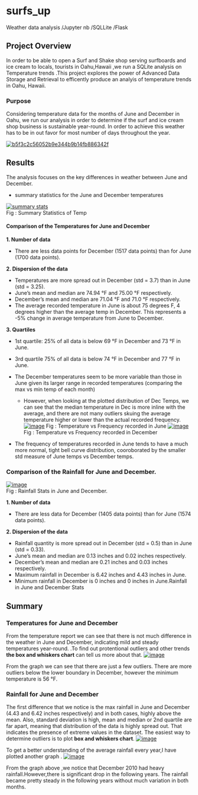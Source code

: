 ﻿# surfs_up

Weather data analysis /Jupyter nb /SQLLite /Flask

## [](https://github.com/singhsmita/surfs_up/blob/main/README.md#project-overview)Project Overview

In order to be able to open a Surf and Shake shop serving surfboards and ice cream to locals, tourists in Oahu,Hawaii ,we run a SQLite analysis on Temperature trends .This project explores the power of Advanced Data Storage and Retrieval to efficently produce an analyis of temperature trends in Oahu, Hawaii.

### [](https://github.com/singhsmita/surfs_up/blob/main/README.md#purpose)Purpose

Considering temperature data for the months of June and December in Oahu, we run our analysis in order to determine if the surf and ice cream shop business is sustainable year-round. In order to achieve this weather has to be in out favor for most number of days throughout the year.

[![b5f3c2c56052b9e344b9b14fb886342f](https://user-images.githubusercontent.com/119648166/220239451-7597e418-ba4a-42f7-b7ef-6dc95e62fd6c.jpg)](https://user-images.githubusercontent.com/119648166/220239451-7597e418-ba4a-42f7-b7ef-6dc95e62fd6c.jpg)

## [](https://github.com/singhsmita/surfs_up/blob/main/README.md#results)Results

The analysis focuses on the key differences in weather between June and December.

-   summary statistics for the June and December temperatures

[![summary stats](https://user-images.githubusercontent.com/119648166/220239750-55cf7833-c9b9-4444-af2f-ac3155b30fac.png)](https://user-images.githubusercontent.com/119648166/220239750-55cf7833-c9b9-4444-af2f-ac3155b30fac.png)  
Fig : Summary Statistics of Temp

#### [](https://github.com/singhsmita/surfs_up/blob/main/README.md#comparison-of-the-temperatures-for-june-and-december)Comparison of the Temperatures for June and December

**1. Number of data**

-   There are less data points for December (1517 data points) than for June (1700 data points).

**2. Dispersion of the data**

-   Temperatures are more spread out in December (std = 3.7) than in June (std = 3.25).
-   June’s mean and median are 74.94 °F and 75.00 °F respectively.
-   December’s mean and median are 71.04 °F and 71.0 °F respectively.
-   The average recorded temperature in June is about 75 degrees F, 4 degrees higher than the average temp in December. This represents a -5% change in average temperature from June to December.

**3. Quartiles**

-   1st quartile: 25% of all data is below 69 °F in December and 73 °F in June.
    
-   3rd quartile 75% of all data is below 74 °F in December and 77 °F in June.
    
-   The December temperatures seem to be more variable than those in June given its larger range in recorded temperatures (comparing the max vs min temp of each month)
    
    -   However, when looking at the plotted distribution of Dec Temps, we can see that the median temperature in Dec is more inline with the average, and there are not many outliers skuing the average temperature higher or lower than the actual recorded frequency.  [![image](https://user-images.githubusercontent.com/119648166/220240152-ea8a5b90-6070-474e-96c6-a6ae67b379f9.png)](https://user-images.githubusercontent.com/119648166/220240152-ea8a5b90-6070-474e-96c6-a6ae67b379f9.png)  Fig : Temperature vs Frequency recorded in June  [![image](https://user-images.githubusercontent.com/119648166/220240185-b066e61d-9a0d-425e-b741-fd20a9265743.png)](https://user-images.githubusercontent.com/119648166/220240185-b066e61d-9a0d-425e-b741-fd20a9265743.png)  Fig : Temperature vs Frequency recorded in December
-   The frequency of temperatures recorded in June tends to have a much more normal, tight bell curve distribution, cooroborated by the smaller std measure of June temps vs December temps.
    

### [](https://github.com/singhsmita/surfs_up/blob/main/README.md#comparison-of-the-rainfall-for-june-and-december)Comparison of the Rainfall for June and December.

[![image](https://user-images.githubusercontent.com/119648166/220240596-1983e53d-3753-4fbc-a6ac-d04e01bd2723.png)](https://user-images.githubusercontent.com/119648166/220240596-1983e53d-3753-4fbc-a6ac-d04e01bd2723.png)  
Fig : Rainfall Stats in June and December.

**1. Number of data**

-   There are less data for December (1405 data points) than for June (1574 data points).

**2. Dispersion of the data**

-   Rainfall quantity is more spread out in December (std = 0.5) than in June (std = 0.33).
-   June’s mean and median are 0.13 inches and 0.02 inches respectively.
-   December’s mean and median are 0.21 inches and 0.03 inches respectively.
-   Maximum rainfall in December is 6.42 inches and 4.43 inches in June.
-   Minimum rainfall in December is 0 inches and 0 inches in June.Rainfall in June and December Stats

## [](https://github.com/singhsmita/surfs_up/blob/main/README.md#summary)Summary

### [](https://github.com/singhsmita/surfs_up/blob/main/README.md#temperatures-for-june-and-december)Temperatures for June and December

From the temperature report we can see that there is not much difference in the weather in June and December, indicating mild and steady temperatures year-round. .To find out protentional outliers and other trends  **the box and whiskers chart**  can tell us more about that.  [![image](https://user-images.githubusercontent.com/119648166/220240686-6815619a-3f0e-4730-8938-10c357de463d.png)](https://user-images.githubusercontent.com/119648166/220240686-6815619a-3f0e-4730-8938-10c357de463d.png)

From the graph we can see that there are just a few outliers. There are more outliers below the lower boundary in December, however the minimum temperature is 56 °F.

### [](https://github.com/singhsmita/surfs_up/blob/main/README.md#rainfall-for-june-and-december)Rainfall for June and December

The first difference that we notice is the max rainfall in June and December (4.43 and 6.42 inches respectively) and in both cases, highly above the mean. Also, standard deviation is high, mean and median or 2nd quartile are far apart, meaning that distribution of the data is highly spread out. That indicates the presence of extreme values in the dataset. The easiest way to determine outliers is to plot  **box and whiskers chart**.  [![image](https://user-images.githubusercontent.com/119648166/220240719-4d46be7b-ffbd-4939-8a18-483f3cbba9f1.png)](https://user-images.githubusercontent.com/119648166/220240719-4d46be7b-ffbd-4939-8a18-483f3cbba9f1.png)

To get a better understanding of the average rainfall every year,I have plotted another graph .  [![image](https://user-images.githubusercontent.com/119648166/220240741-45e615f8-7c99-4889-81d6-f20426a29ed9.png)](https://user-images.githubusercontent.com/119648166/220240741-45e615f8-7c99-4889-81d6-f20426a29ed9.png)

From the graph above ,we notice that December 2010 had heavy rainfall.However,there is significant drop in the following years. The rainfall became pretty steady in the following years without much variation in both months.
